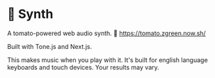 # 🍅 Synth

A tomato-powered web audio synth. 🍅 https://tomato.zgreen.now.sh/

Built with Tone.js and Next.js.

This makes music when you play with it. It's built for english language keyboards and touch devices. Your results may vary.
